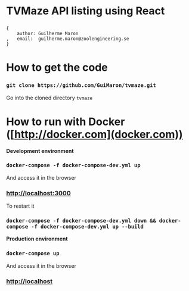 #   TVMaze API listing using React

### 
    {
        author: Guilherme Maron
    ,   email:  guilherme.maron@zoolengineering.se
    }



# How to get the code

### `git clone https://github.com/GuiMaron/tvmaze.git`

Go into the cloned directory `tvmaze`



# How to run with Docker ([http://docker.com](docker.com))

**Development environment**

###  `docker-compose -f docker-compose-dev.yml up`

And access it in the browser
### [http://localhost:3000](http://localhost:3000)

To restart it

###  `docker-compose -f docker-compose-dev.yml down && docker-compose -f docker-compose-dev.yml up --build`

**Production environment**

###  `docker-compose up`

And access it in the browser
### [http://localhost](http://localhost)
